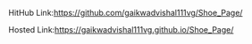 HitHub Link:https://github.com/gaikwadvishal111vg/Shoe_Page/

Hosted Link:https://gaikwadvishal111vg.github.io/Shoe_Page/

